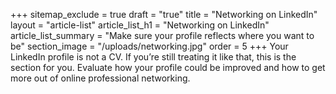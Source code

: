 +++
sitemap_exclude = true
draft = "true"
title = "Networking on LinkedIn"
layout = "article-list"
article_list_h1 = "Networking on LinkedIn"
article_list_summary = "Make sure your profile reflects where you want to be"
section_image = "/uploads/networking.jpg"
order = 5
+++
Your LinkedIn profile is not a CV. If you’re still treating it like that, this is the section for you. Evaluate how your profile could be improved and how to get more out of online professional networking.